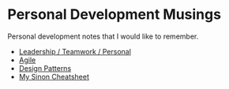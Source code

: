 # Personal Development Musings
Personal development notes that I would like to remember.

* [Leadership / Teamwork / Personal](leadership-teamwork/leadership-teamwork.md)
* [Agile](agile/agile.md)
* [Design Patterns](design-patterns/design-patterns.md)
* [My Sinon Cheatsheet](coding/my-sinon-cheatsheet.md)
